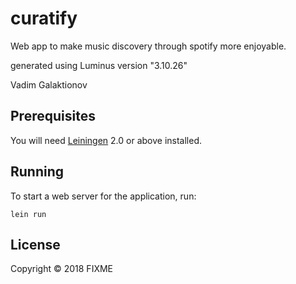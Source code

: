 # curatify
Web app to make music discovery through spotify more enjoyable.

generated using Luminus version "3.10.26"

Vadim Galaktionov

## Prerequisites

You will need [Leiningen][1] 2.0 or above installed.

[1]: https://github.com/technomancy/leiningen

## Running

To start a web server for the application, run:

    lein run 

## License

Copyright © 2018 FIXME
